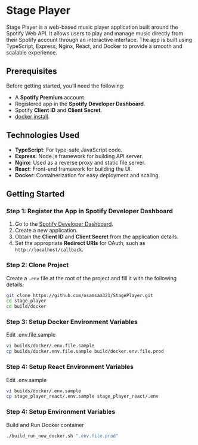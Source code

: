 # Stage Player

Stage Player is a web-based music player application built around the Spotify Web API. It allows users to play and manage music directly from their Spotify account through an interactive interface. The app is built using TypeScript, Express, Nginx, React, and Docker to provide a smooth and scalable experience.

## Prerequisites

Before getting started, you’ll need the following:

- A **Spotify Premium** account.
- Registered app in the **Spotify Developer Dashboard**.
- Spotify **Client ID** and **Client Secret**.
- [docker install](https://docs.docker.com/engine/install/).

## Technologies Used

- **TypeScript**: For type-safe JavaScript code.
- **Express**: Node.js framework for building API server.
- **Nginx**: Used as a reverse proxy and static file server.
- **React**: Front-end framework for building the UI.
- **Docker**: Containerization for easy deployment and scaling.

## Getting Started

### Step 1: Register the App in Spotify Developer Dashboard

1. Go to the [Spotify Developer Dashboard](https://developer.spotify.com/dashboard/applications).
2. Create a new application.
3. Obtain the **Client ID** and **Client Secret** from the application details.
4. Set the appropriate **Redirect URIs** for OAuth, such as `http://localhost/callback`.


### Step 2: Clone Project

Create a `.env` file at the root of the project and fill it with the following details:

```bash
git clone https://github.com/osamsam321/StagePlayer.git
cd stage_player
cd build/docker
```
### Step 3: Setup Docker Environment Variables

Edit .env.file.sample

```bash
vi builds/docker/.env.file.sample
cp builds/docker.env.file.sample build/docker.env.file.prod
```

### Step 4: Setup React Environment Variables

Edit .env.sample

```bash
vi builds/docker/.env.sample
cp stage_player_react/.env.sample stage_player_react/.env
```

### Step 4: Setup Environment Variables

Build and Run Docker container
```bash
./build_run_new_docker.sh ".env.file.prod"
```

